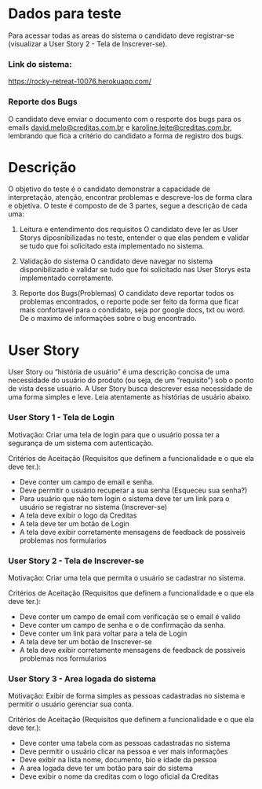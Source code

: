 # Dados para teste

Para acessar todas as areas do sistema o candidato deve registrar-se (visualizar a User Story 2 - Tela de Inscrever-se).

### Link do sistema:
https://rocky-retreat-10076.herokuapp.com/

### Reporte dos Bugs
O candidato deve enviar o documento com o resporte dos bugs para os emails david.melo@creditas.com.br e karoline.leite@creditas.com.br, lembrando que fica a critério do candidato a forma de registro dos bugs.

# Descrição
O objetivo do teste é o candidato demonstrar a capacidade de interpretação, atenção, encontrar problemas e descreve-los de forma clara e objetiva. O teste é composto de de 3 partes, segue a descrição de cada uma:

1) Leitura e entendimento dos requisitos
  O candidato deve ler as User Storys diposnibilizadas no teste, entender o que elas pendem e validar se tudo que foi solicitado esta implementado no sistema.

2) Validação do sistema
  O candidato deve navegar no sistema disponibilizado e validar se tudo que foi solicitado nas User Storys esta implementado corretamente.

3) Reporte dos Bugs(Problemas)
  O candidato deve reportar todos os problemas encontrados, o reporte pode ser feito da forma que ficar mais confortavel para o condidato, seja por google docs, txt ou word. De o maximo de informações sobre o bug encontrado.

# User Story
User Story ou “história de usuário” é uma descrição concisa de uma necessidade do usuário do produto (ou seja, de um “requisito”) sob o ponto de vista desse usuário. A User Story busca descrever essa necessidade de uma forma simples e leve. Leia atentamente as histórias de usuário abaixo.

### User Story 1 - Tela de Login

Motivação:
Criar uma tela de login para que o usuário possa ter a segurança de um sistema com autenticação.

Critérios de Aceitação (Requisitos que definem a funcionalidade e o que ela deve ter.):
- Deve conter um campo de email e senha.
- Deve permitir o usuário recuperar a sua senha (Esqueceu sua senha?)
- Para usuário que não tem login o sistema deve ter um link para o usuário se registrar no sistema (Inscrever-se)
- A tela deve exibir o logo da Creditas
- A tela deve ter um botão de Login
- A tela deve exibir corretamente mensagens de feedback de possiveis problemas nos formularios

### User Story 2 - Tela de Inscrever-se

Motivação:
Criar uma tela que permita o usuário se cadastrar no sistema.

Critérios de Aceitação (Requisitos que definem a funcionalidade e o que ela deve ter.):
- Deve conter um campo de email com verificação se o email é valido
- Deve conter um campo de senha e o de confirmação da senha.
- Deve conter um link para voltar para a tela de Login
- A tela deve ter um botão de Inscrever-se
- A tela deve exibir corretamente mensagens de feedback de possiveis problemas nos formularios

### User Story 3 - Area logada do sistema

Motivação:
Exibir de forma simples as pessoas cadastradas no sistema e permitir o usuário gerenciar sua conta.

Critérios de Aceitação (Requisitos que definem a funcionalidade e o que ela deve ter.):
- Deve conter uma tabela com as pessoas cadastradas no sistema
- Deve permitir o usuário clicar na pessoa e ver mais informações
- Deve exibir na lista nome, documento, bio e idade da pessoa
- A area logada deve ter um botão para sair do sistema
- Deve exibir o nome da creditas com o logo oficial da Creditas
